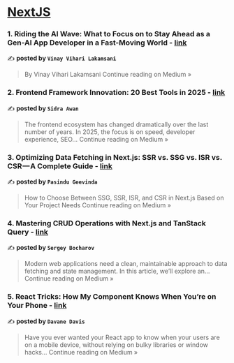 
<h1><a href=https://medium.com/tag/nextjs/recommended target="_blank" rel="noopener noreferrer">NextJS</a></h1>
<h3>1. Riding the AI Wave: What to Focus on to Stay Ahead as a Gen-AI App Developer in a Fast-Moving World - <a href="https://medium.com/@vinayviharilakamsani/riding-the-ai-wave-what-to-focus-on-to-stay-ahead-as-a-gen-ai-app-developer-in-a-fast-moving-world-72ca2c20cf6b?source=rss------nextjs-5" target="_blank" rel="noopener noreferrer">link</a></h3>

✍️ **posted by `Vinay Vihari Lakamsani`**

<blockquote>By Vinay Vihari Lakamsani
Continue reading on Medium »</blockquote>

<h3>2. Frontend Framework Innovation: 20 Best Tools in 2025 - <a href="https://medium.com/@sidraawan/frontend-framework-innovation-20-best-tools-in-2025-da9b5bccea95?source=rss------nextjs-5" target="_blank" rel="noopener noreferrer">link</a></h3>

✍️ **posted by `Sidra Awan`**

<blockquote>The frontend ecosystem has changed dramatically over the last number of years. In 2025, the focus is on speed, developer experience, SEO…
Continue reading on Medium »</blockquote>

<h3>3. Optimizing Data Fetching in Next.js: SSR vs. SSG vs. ISR vs. CSR — A Complete Guide - <a href="https://medium.com/@pasindu.geevind/optimizing-data-fetching-in-next-js-ssr-vs-ssg-vs-isr-vs-csr-a-complete-guide-d24704d88ca7?source=rss------nextjs-5" target="_blank" rel="noopener noreferrer">link</a></h3>

✍️ **posted by `Pasindu Geevinda`**

<blockquote>How to Choose Between SSG, SSR, ISR, and CSR in Next.js Based on Your Project Needs
Continue reading on Medium »</blockquote>

<h3>4. Mastering CRUD Operations with Next.js and TanStack Query - <a href="https://medium.com/@sergey-bocharov/organizing-crud-operations-with-next-js-and-tanstack-query-63d53e539608?source=rss------nextjs-5" target="_blank" rel="noopener noreferrer">link</a></h3>

✍️ **posted by `Sergey Bocharov`**

<blockquote>Modern web applications need a clean, maintainable approach to data fetching and state management. In this article, we’ll explore an…
Continue reading on Medium »</blockquote>

<h3>5. React Tricks: How My Component Knows When You’re on Your Phone - <a href="https://medium.com/@davxne/react-tricks-how-my-component-knows-when-youre-on-your-phone-a45959050e60?source=rss------nextjs-5" target="_blank" rel="noopener noreferrer">link</a></h3>

✍️ **posted by `Davane Davis`**

<blockquote>Have you ever wanted your React app to know when your users are on a mobile device, without relying on bulky libraries or window hacks…
Continue reading on Medium »</blockquote>


